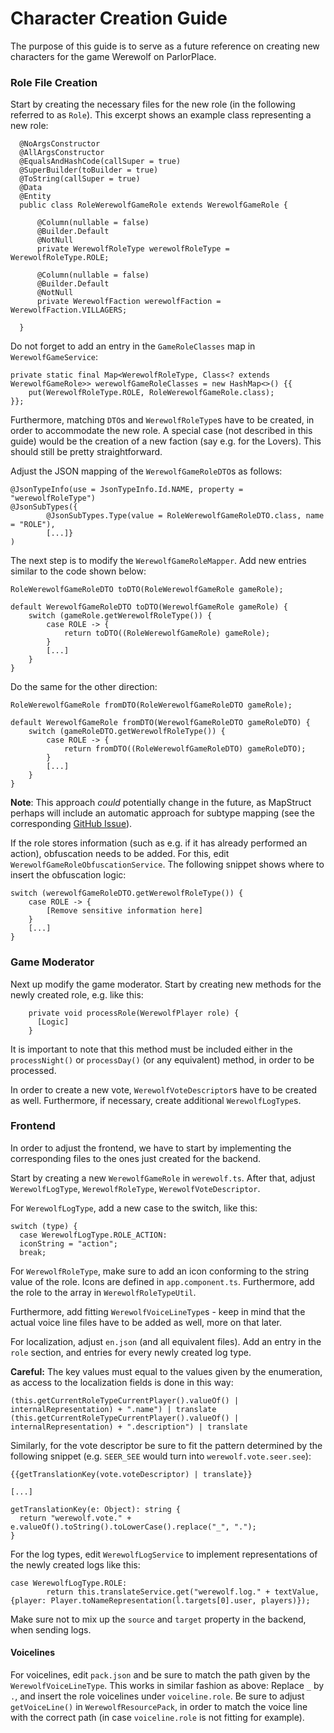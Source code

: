 # Character Creation Guide

The purpose of this guide is to serve as a future reference on creating new characters for the game Werewolf on ParlorPlace.

### Role File Creation

Start by creating the necessary files for the new role (in the following referred to as `Role`).
This excerpt shows an example class representing a new role:

```
  @NoArgsConstructor
  @AllArgsConstructor
  @EqualsAndHashCode(callSuper = true)
  @SuperBuilder(toBuilder = true)
  @ToString(callSuper = true)
  @Data
  @Entity
  public class RoleWerewolfGameRole extends WerewolfGameRole {

      @Column(nullable = false)
      @Builder.Default
      @NotNull
      private WerewolfRoleType werewolfRoleType = WerewolfRoleType.ROLE;

      @Column(nullable = false)
      @Builder.Default
      @NotNull
      private WerewolfFaction werewolfFaction = WerewolfFaction.VILLAGERS;

  }
```

Do not forget to add an entry in the `GameRoleClasses` map in `WerewolfGameService`:

```
private static final Map<WerewolfRoleType, Class<? extends WerewolfGameRole>> werewolfGameRoleClasses = new HashMap<>() {{
    put(WerewolfRoleType.ROLE, RoleWerewolfGameRole.class);
}};
```

Furthermore, matching `DTO`s and `WerewolfRoleType`s have to be created, in order to accommodate the new role.
A special case (not described in this guide) would be the creation of a new faction (say e.g. for the Lovers).
This should still be pretty straightforward.

Adjust the JSON mapping of the `WerewolfGameRoleDTO`s as follows:

```
@JsonTypeInfo(use = JsonTypeInfo.Id.NAME, property = "werewolfRoleType")
@JsonSubTypes({
        @JsonSubTypes.Type(value = RoleWerewolfGameRoleDTO.class, name = "ROLE"),
        [...]}
)
```

The next step is to modify the `WerewolfGameRoleMapper`. Add new entries similar to the code shown below:

```
RoleWerewolfGameRoleDTO toDTO(RoleWerewolfGameRole gameRole);

default WerewolfGameRoleDTO toDTO(WerewolfGameRole gameRole) {
    switch (gameRole.getWerewolfRoleType()) {
        case ROLE -> {
            return toDTO((RoleWerewolfGameRole) gameRole);
        }
        [...]
    }
}
```

Do the same for the other direction:

```
RoleWerewolfGameRole fromDTO(RoleWerewolfGameRoleDTO gameRole);

default WerewolfGameRole fromDTO(WerewolfGameRoleDTO gameRoleDTO) {
    switch (gameRoleDTO.getWerewolfRoleType()) {
        case ROLE -> {
            return fromDTO((RoleWerewolfGameRoleDTO) gameRoleDTO);
        }
        [...]
    }
}
```

**Note**: This approach *could* potentially change in the future, as MapStruct perhaps will include an automatic approach for subtype mapping (see the corresponding [GitHub Issue](https://github.com/mapstruct/mapstruct/pull/2512)).

If the role stores information (such as e.g. if it has already performed an action), obfuscation needs to be added. For this, edit `WerewolfGameRoleObfuscationService`. The following snippet shows where to insert the obfuscation logic:

```
switch (werewolfGameRoleDTO.getWerewolfRoleType()) {
    case ROLE -> {
        [Remove sensitive information here]
    }
    [...]
}
```

### Game Moderator

Next up modify the game moderator. Start by creating new methods for the newly created role, e.g. like this:

```
    private void processRole(WerewolfPlayer role) {
      [Logic]
    }
```

It is important to note that this method must be included either in the `processNight()` or `processDay()` (or any equivalent) method, in order to be processed.

In order to create a new vote, `WerewolfVoteDescriptor`s have to be created as well.
Furthermore, if necessary, create additional `WerewolfLogType`s.

### Frontend

In order to adjust the frontend, we have to start by implementing the corresponding files to the ones just created for the backend.

Start by creating a new `WerewolfGameRole` in `werewolf.ts`. After that, adjust `WerewolfLogType`, `WerewolfRoleType`, `WerewolfVoteDescriptor`.

For `WerewolfLogType`, add a new case to the switch, like this:

```
switch (type) {
  case WerewolfLogType.ROLE_ACTION:
  iconString = "action";
  break;
```

For `WerewolfRoleType`, make sure to add an icon conforming to the string value of the role.
Icons are defined in `app.component.ts`.
Furthermore, add the role to the array in `WerewolfRoleTypeUtil`.

Furthermore, add fitting `WerewolfVoiceLineType`s - keep in mind that the actual voice line files have to be added as well, more on that later.

For localization, adjust `en.json` (and all equivalent files).
Add an entry in the `role` section, and entries for every newly created log type.

**Careful:** The key values must equal to the values given by the enumeration, as access to the localization fields is done in this way:

```
(this.getCurrentRoleTypeCurrentPlayer().valueOf() | internalRepresentation) + ".name") | translate
(this.getCurrentRoleTypeCurrentPlayer().valueOf() | internalRepresentation) + ".description") | translate
```

Similarly, for the vote descriptor be sure to fit the pattern determined by the following snippet (e.g. `SEER_SEE` would turn into `werewolf.vote.seer.see`):

```
{{getTranslationKey(vote.voteDescriptor) | translate}}

[...]

getTranslationKey(e: Object): string {
  return "werewolf.vote." + e.valueOf().toString().toLowerCase().replace("_", ".");
}
```

For the log types, edit `WerewolfLogService` to implement representations of the newly created logs like this:

```
case WerewolfLogType.ROLE:
        return this.translateService.get("werewolf.log." + textValue, {player: Player.toNameRepresentation(l.targets[0].user, players)});
```

Make sure not to mix up the `source` and `target` property in the backend, when sending logs.

#### Voicelines

For voicelines, edit `pack.json` and be sure to match the path given by the `WerewolfVoiceLineType`.
This works in similar fashion as above: Replace `_` by `.`, and insert the role voicelines under `voiceline.role`.
Be sure to adjust `getVoiceLine()` in `WerewolfResourcePack`, in order to match the voice line with the correct path (in case `voiceline.role` is not fitting for example).
